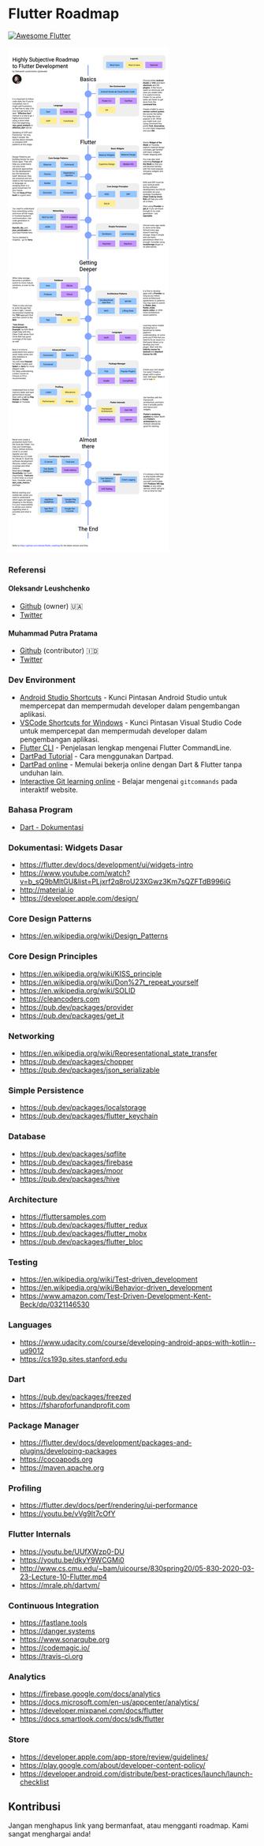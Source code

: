 # Flutter Roadmap <a href="https://github.com/Solido/awesome-flutter">
   <img alt="Awesome Flutter" src="https://img.shields.io/badge/Awesome-Flutter-blue.svg?longCache=true&style=flat-square" />
</a>

![roadmap](images/FlutterRoadmap.png)

### Referensi
#### Oleksandr Leushchenko
* [Github](https://github.com/olexale/) (owner) :ukraine:
* [Twitter](https://twitter.com/olexale)
#### Muhammad Putra Pratama
* [Github](https://github.com/renn18/) (contributor) :indonesia:
* [Twitter](https://twitter.com/renn_tutorial)



### Dev Environment
* [Android Studio Shortcuts](https://developer.android.com/studio/intro/keyboard-shortcuts) - Kunci Pintasan Android Studio untuk mempercepat dan mempermudah developer dalam pengembangan aplikasi.
* [VSCode Shortcuts for Windows](https://code.visualstudio.com/shortcuts/keyboard-shortcuts-windows.pdf) - Kunci Pintasan Visual Studio Code untuk mempercepat dan mempermudah developer dalam pengembangan aplikasi.
* [Flutter CLI](https://www.geeksforgeeks.org/flutter-important-cli-commands/) - Penjelasan lengkap mengenai Flutter CommandLine.
* [DartPad Tutorial](https://dart.dev/resources/dartpad-best-practices) - Cara menggunakan Dartpad.
* [DartPad online](https://dartpad.dev/) - Memulai bekerja online dengan Dart & Flutter tanpa unduhan lain.
* [Interactive Git learning online](https://learngitbranching.js.org) - Belajar mengenai `gitcommands` pada interaktif website.

### Bahasa Program
* [Dart - Dokumentasi](https://dart.dev/guides/language/effective-dart)

### Dokumentasi: Widgets Dasar
* https://flutter.dev/docs/development/ui/widgets-intro
* https://www.youtube.com/watch?v=b_sQ9bMltGU&list=PLjxrf2q8roU23XGwz3Km7sQZFTdB996iG
* http://material.io
* https://developer.apple.com/design/

### Core Design Patterns
* https://en.wikipedia.org/wiki/Design_Patterns

### Core Design Principles
* https://en.wikipedia.org/wiki/KISS_principle
* https://en.wikipedia.org/wiki/Don%27t_repeat_yourself
* https://en.wikipedia.org/wiki/SOLID
* https://cleancoders.com
* https://pub.dev/packages/provider
* https://pub.dev/packages/get_it

### Networking
* https://en.wikipedia.org/wiki/Representational_state_transfer
* https://pub.dev/packages/chopper
* https://pub.dev/packages/json_serializable

### Simple Persistence
* https://pub.dev/packages/localstorage
* https://pub.dev/packages/flutter_keychain

### Database
* https://pub.dev/packages/sqflite
* https://pub.dev/packages/firebase
* https://pub.dev/packages/moor
* https://pub.dev/packages/hive

### Architecture
* https://fluttersamples.com
* https://pub.dev/packages/flutter_redux
* https://pub.dev/packages/flutter_mobx
* https://pub.dev/packages/flutter_bloc

### Testing
* https://en.wikipedia.org/wiki/Test-driven_development
* https://en.wikipedia.org/wiki/Behavior-driven_development
* https://www.amazon.com/Test-Driven-Development-Kent-Beck/dp/0321146530

### Languages
* https://www.udacity.com/course/developing-android-apps-with-kotlin--ud9012
* https://cs193p.sites.stanford.edu

### Dart
* https://pub.dev/packages/freezed
* https://fsharpforfunandprofit.com

### Package Manager
* https://flutter.dev/docs/development/packages-and-plugins/developing-packages
* https://cocoapods.org
* https://maven.apache.org

### Profiling
* https://flutter.dev/docs/perf/rendering/ui-performance
* https://youtu.be/vVg9It7cOfY

### Flutter Internals
* https://youtu.be/UUfXWzp0-DU
* https://youtu.be/dkyY9WCGMi0
* http://www.cs.cmu.edu/~bam/uicourse/830spring20/05-830-2020-03-23-Lecture-10-Flutter.mp4
* https://mrale.ph/dartvm/

### Continuous Integration
* https://fastlane.tools
* https://danger.systems
* https://www.sonarqube.org
* https://codemagic.io/
* https://travis-ci.org

### Analytics
* https://firebase.google.com/docs/analytics
* https://docs.microsoft.com/en-us/appcenter/analytics/
* https://developer.mixpanel.com/docs/flutter
* https://docs.smartlook.com/docs/sdk/flutter

### Store
* https://developer.apple.com/app-store/review/guidelines/
* https://play.google.com/about/developer-content-policy/
* https://developer.android.com/distribute/best-practices/launch/launch-checklist

## Kontribusi
Jangan menghapus link yang bermanfaat, atau mengganti roadmap. Kami sangat menghargai anda!
